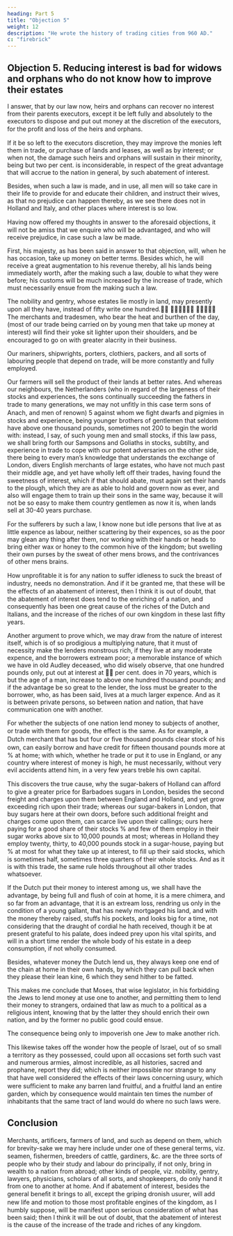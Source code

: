 ```yaml
---
heading: Part 5
title: "Objection 5"
weight: 12
description: "He wrote the history of trading cities from 960 AD."
c: "firebrick"
---
```



## Objection 5. Reducing interest is bad for widows and orphans who do not know how to improve their estates


I answer, that by our law now, heirs and orphans can recover no interest from their parents executors, except it be left fully and absolutely to the executors to dispose and put out money at the discretion of the executors, for the proﬁt and loss of the heirs and orphans.

If it be so left to the executors discretion, they may improve the monies left them in trade, or purchase of lands and leases, as well as by interest; or when not, the damage such heirs and orphans will sustain in their minority, being but two per cent. is inconsiderable, in respect of the great advantage that will accrue to the nation in general, by such abatement of interest. 

Besides, when such a law is made, and in use, all men will so take care in their life to provide for and educate their children, and instruct their wives, as that no prejudice can happen thereby, as we see there does not in Holland and Italy, and other places where interest is so low. 

Having now oﬀered my thoughts in answer to the aforesaid objections, it will not be amiss that we enquire who will be advantaged, and who will receive prejudice, in case such a law be made.

First, his majesty, as has been said in answer to that objection, will, when he has occasion, take up money on better terms. Besides which, he will receive a great augmentation to his revenue thereby, all his lands being immediately worth, after the making such a law, double to what they were before; his customs will be much increased by the increase of trade, which must necessarily ensue from the making such a law. 

The nobility and gentry, whose estates lie mostly in land, may presently upon all they have, instead of ﬁfty write one hundred.
 
The merchants and tradesmen, who bear the heat and burthen of the day, (most of our trade being carried on by young men that take up money at interest) will ﬁnd their yoke sit lighter upon their shoulders, and be encouraged to go on with greater alacrity in their business. 

Our mariners, shipwrights, porters, clothiers, packers, and all sorts of labouring people that depend on trade, will be more constantly and fully employed.

Our farmers will sell the product of their lands at better rates. And whereas our neighbours, the Netherlanders (who in regard of the largeness of their stocks and experiences, the sons continually succeeding the fathers in trade to many generations, we may not unﬁtly in this case term sons of Anach, and men of renown) 5 against whom we ﬁght dwarfs and pigmies in stocks and experience, being younger brothers of gentlemen that seldom have above one thousand pounds, sometimes not 200 to begin the world with: instead, I say, of such young men and small stocks, if this law pass, we shall bring forth our Sampsons and Goliaths in stocks, subtilty, and experience in trade to cope with our potent adversaries on the other side, there being to every man’s knowledge that understands the exchange of London, divers English merchants of large estates, who have not much past their middle age, and yet have wholly left oﬀ their trades, having found the sweetness of interest, which if that should abate, must again set their hands to the plough, which they are as able to hold and govern now as ever, and also will engage them to train up their sons in the same way, because it will not be so easy to make them country gentlemen as now it is, when lands sell at 30-40 years purchase.

For the suﬀerers by such a law, I know none but idle persons that live at as little expence as labour, neither scattering by their expences, so as the poor may glean any thing after them, nor working with their hands or heads to bring either wax or honey to the common hive of the kingdom; but swelling their own purses by the sweat of other mens brows, and the contrivances of other mens brains. 

How unproﬁtable it is for any nation to suﬀer idleness to suck the breast of industry, needs no demonstration. And if it be granted me, that these will be the eﬀects of an abatement of interest, then I think it is out of doubt, that the abatement of interest does tend to the enriching of a nation, and consequently has been one great cause of the riches of the Dutch and Italians, and the increase of the riches of our own kingdom in these last ﬁfty years. 

Another argument to prove which, we may draw from the nature of interest itself, which is of so prodigious a multiplying nature, that it must of necessity make the lenders monstrous rich, if they live at any moderate expence, and the borrowers extream poor; a memorable instance of which we have in old Audley deceased, who did wisely observe, that one hundred pounds only, put out at interest at  per cent. does in 70 years, which is but the age of a man, increase to above one hundred thousand pounds; and if the advantage be so great to the lender, the loss must be greater to the borrower, who, as has been said, lives at a much larger expence. And as it is between private persons, so between nation and nation, that have communication one with another. 

For whether the subjects of one nation lend money to subjects of another, or trade with them for goods, the eﬀect is the same. As for example, a Dutch merchant that
has but four or ﬁve thousand pounds clear stock of his own, can easily borrow and have credit for ﬁfteen thousand pounds more at % at home; with which, whether he trade or put it to use in England, or any country where interest of money is high, he must necessarily, without very evil accidents attend him, in a very few years treble his own capital.

This discovers the true cause, why the sugar-bakers of Holland can aﬀord to give a greater price for Barbadoes sugars in London, besides the second freight and charges upon them between England and Holland, and yet grow exceeding rich upon their trade; whereas our sugar-bakers in London, that buy sugars here at their own doors, before such additional freight and charges come upon them, can scarce live upon their callings; ours here paying for a good share of their stocks % and few of them employ in their sugar works above six to 10,000 pounds at most; whereas in Holland they employ twenty, thirty, to 40,000 pounds stock in a sugar-house, paying but % at most for what they take up at interest, to ﬁll up their said stocks, which is sometimes half, sometimes three quarters of their whole stocks. And as it is with this trade, the same rule holds throughout all other trades whatsoever. 

If the Dutch put their money to interest among us, we shall have the advantage, by being full and ﬂush of coin at home, it is a mere chimera, and so far from an advantage, that it is an extream loss, rendring us only in the condition of a young gallant, that has newly mortgaged his land, and with the money thereby raised, stuﬀs his pockets, and looks big for a time, not considering that the draught of cordial he hath received, though it be at present grateful to his palate, does indeed prey upon his vital spirits, and will in a short time render the whole body of his estate in a deep consumption, if not wholly consumed. 

Besides, whatever money the Dutch lend us, they always keep one end of the chain at home in their own hands, by which they can pull back when
they please their lean kine, 6 which they send hither to be fatted.

This makes me conclude that Moses, that wise legislator, in his forbidding the Jews to lend money at use one to another, and permitting
them to lend their money to strangers, ordained that law as much to a political as a religious intent, knowing that by the latter they should enrich
their own nation, and by the former no public good could ensue. 

The consequence being only to impoverish one Jew to make another rich.

This likewise takes oﬀ the wonder how the people of Israel, out of so small a territory as they possessed, could upon all occasions set forth such vast and numerous armies, almost incredible, as all histories, sacred and prophane, report they did; which is neither impossible nor strange to any that have well considered the eﬀects of their laws concerning usury, which were suﬃcient to make any barren land fruitful, and a fruitful land an entire garden, which by consequence would maintain ten times the number of inhabitants that the same tract of land would do where no such laws were.


## Conclusion

Merchants, artiﬁcers, farmers of land, and such as depend on them, which for brevity-sake we may here include under one of these general terms, viz. seamen, ﬁshermen, breeders of cattle, gardiners, &c. are the three sorts of people who by their study and labour do principally, if not only, bring in wealth to a nation from abroad; other kinds of people, viz. nobility, gentry, lawyers, physicians, scholars of all sorts, and shopkeepers, do only hand it from one to another at home. And if abatement of interest, besides the general beneﬁt it brings to all, except the griping dronish usurer, will add new life and motion to those most proﬁtable engines of the kingdom, as I humbly
suppose, will be manifest upon serious consideration of what has been said; then I think it will be out of doubt, that the abatement of interest is the cause of the increase of the trade and riches of any kingdom.

